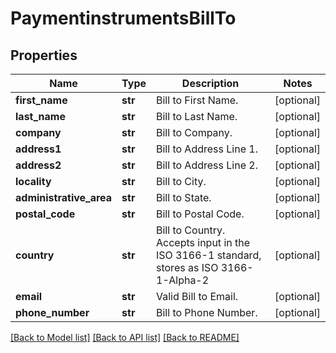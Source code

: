 # PaymentinstrumentsBillTo

## Properties
Name | Type | Description | Notes
------------ | ------------- | ------------- | -------------
**first_name** | **str** | Bill to First Name. | [optional] 
**last_name** | **str** | Bill to Last Name. | [optional] 
**company** | **str** | Bill to Company. | [optional] 
**address1** | **str** | Bill to Address Line 1. | [optional] 
**address2** | **str** | Bill to Address Line 2. | [optional] 
**locality** | **str** | Bill to City. | [optional] 
**administrative_area** | **str** | Bill to State. | [optional] 
**postal_code** | **str** | Bill to Postal Code. | [optional] 
**country** | **str** | Bill to Country. Accepts input in the ISO 3166-1 standard, stores as ISO 3166-1-Alpha-2 | [optional] 
**email** | **str** | Valid Bill to Email. | [optional] 
**phone_number** | **str** | Bill to Phone Number. | [optional] 

[[Back to Model list]](../README.md#documentation-for-models) [[Back to API list]](../README.md#documentation-for-api-endpoints) [[Back to README]](../README.md)


